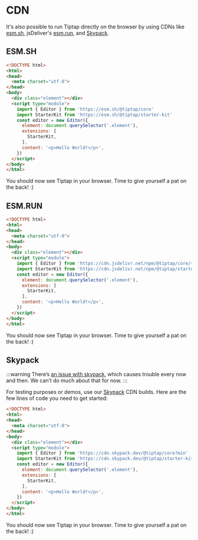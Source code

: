 # CDN

It's also possible to run Tiptap directly on the browser by using CDNs like [esm.sh](https://esm.sh), jsDeliver's [esm.run](https://esm.run), and [Skypack](https://skypack.dev).

## ESM.SH

```html
<!DOCTYPE html>
<html>
<head>
  <meta charset="utf-8">
</head>
<body>
  <div class="element"></div>
  <script type="module">
    import { Editor } from 'https://esm.sh/@tiptap/core'
    import StarterKit from 'https://esm.sh/@tiptap/starter-kit'
    const editor = new Editor({
      element: document.querySelector('.element'),
      extensions: [
        StarterKit,
      ],
      content: '<p>Hello World!</p>',
    })
  </script>
</body>
</html>
```

You should now see Tiptap in your browser. Time to give yourself a pat on the back! :)

## ESM.RUN

```html
<!DOCTYPE html>
<html>
<head>
  <meta charset="utf-8">
</head>
<body>
  <div class="element"></div>
  <script type="module">
    import { Editor } from 'https://cdn.jsdelivr.net/npm/@tiptap/core/+esm'
    import StarterKit from 'https://cdn.jsdelivr.net/npm/@tiptap/starter-kit/+esm'
    const editor = new Editor({
      element: document.querySelector('.element'),
      extensions: [
        StarterKit,
      ],
      content: '<p>Hello World!</p>',
    })
  </script>
</body>
</html>
```

You should now see Tiptap in your browser. Time to give yourself a pat on the back! :)

## Skypack
:::warning
There’s [an issue with skypack](https://github.com/skypackjs/skypack-cdn/issues/159), which causes trouble every now and then. We can’t do much about that for now.
:::

For testing purposes or demos, use our [Skypack](https://www.skypack.dev/) CDN builds. Here are the few lines of code you need to get started:

```html
<!DOCTYPE html>
<html>
<head>
  <meta charset="utf-8">
</head>
<body>
  <div class="element"></div>
  <script type="module">
    import { Editor } from 'https://cdn.skypack.dev/@tiptap/core?min'
    import StarterKit from 'https://cdn.skypack.dev/@tiptap/starter-kit?min'
    const editor = new Editor({
      element: document.querySelector('.element'),
      extensions: [
        StarterKit,
      ],
      content: '<p>Hello World!</p>',
    })
  </script>
</body>
</html>
```

You should now see Tiptap in your browser. Time to give yourself a pat on the back! :)
